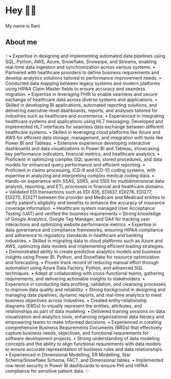 <h1 align="left">Hey 👋😊 </h1>

###

<p align="left">My name is Rani</p>

###

<h2 align="left">About me</h2>

###

<p align="left">✨•	Expertise in designing and implementing automated data pipelines using SQL, Python, AWS, Azure, Snowflake, Snowpipe, and Streams, enabling real-time data ingestion and synchronization across various systems.
•	Partnered with healthcare providers to define business requirements and develop analytics solutions tailored to performance improvement needs.
•	Conducted data mapping between legacy systems and modern platforms using HIPAA Claim Master fields to ensure accuracy and seamless migration.  
•	Expertise in leveraging FHIR to enable seamless and secure exchange of healthcare data across diverse systems and applications.
•	Skilled in developing BI applications, automated reporting solutions, and delivering executive-level dashboards, reports, and analyses tailored for industries such as healthcare and ecommerce.
•	Experienced in integrating healthcare systems and applications using HL7 messaging. Developed and implemented HL7 interfaces for seamless data exchange between different healthcare systems. 
•	Skilled in leveraging cloud platforms like Azure and AWS for efficient data storage, management, and integration with tools like Power BI and Tableau.
•	Extensive experience developing interactive dashboards and data visualizations in Power BI and Tableau, showcasing key performance indicators, financial metrics, and healthcare analytics.
•	Proficient in optimizing complex SQL queries, stored procedures, and data models for enhanced query performance and efficient reporting.
•	Proficient in claims processing, ICD-9 and ICD-10 coding systems, with expertise in analyzing and interpreting complex medical coding data.
•	Hands-on experience with SSAS, SSRS, and SSIS for multidimensional data analysis, reporting, and ETL processes in financial and healthcare domains.
•	Validated EDI transactions such as EDI 835, EDI837, EDI276, EDI277, EDI270, EDI271 between the provider and Medicare and Medicaid entities to verify patient’s eligibility and benefits to enhance the accuracy of insurance coverage information.
•	Healthcare system managed User Acceptance Testing (UAT) and verified the business requirements
•	Strong knowledge of Google Analytics, Google Tag Manager, and GA4 for tracking user interactions and optimizing website performance metrics.
•	Expertise in data governance and compliance frameworks, ensuring HIPAA compliance and adherence to regulatory standards in healthcare and banking industries.
•	Skilled in migrating data to cloud platforms such as Azure and AWS, optimizing data models and implementing efficient loading strategies.
•	Demonstrated ability to create predictive analytics models and business insights using Power BI, Python, and Snowflake for resource optimization and forecasting.
•	Proven track record of reducing manual effort through automation using Azure Data Factory, Python, and advanced SQL techniques.
•	Adept at collaborating with cross-functional teams, gathering requirements, and delivering actionable insights to stakeholders.
•	Experience in conducting data profiling, validation, and cleansing processes to improve data quality and reliability.
•	Strong background in designing and managing data pipelines, dynamic reports, and real-time analytics to meet business objectives across industries.
•	Created entity-relationship diagrams (ERDs) to visually represent the entities, attributes, and relationships as part of data modeling.
•	Delivered training sessions on data visualization and analytics tools, enhancing organizational data literacy and empowering teams to make informed decisions.
•	Experienced in creating comprehensive Business Requirements Documents (BRDs) that effectively capture business needs, objectives, and functional requirements for software development projects.
•	Strong understanding of data modeling concepts and the ability to align functional requirements with data models to ensure accurate representation of business rules and data relationships.
•	Experienced in Dimensional Modelling, ER Modelling, Star Schema/Snowflake Schema, FACT, and Dimensional tables.
•	Implemented row-level security in Power BI dashboards to ensure PHI and HIPAA compliance for sensitive patient data.
✨</p>
